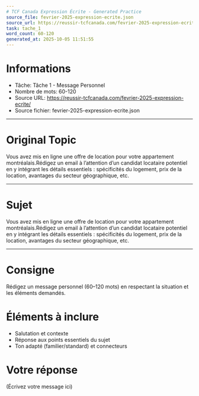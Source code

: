 ```yaml
---
# TCF Canada Expression Écrite - Generated Practice
source_file: fevrier-2025-expression-ecrite.json
source_url: https://reussir-tcfcanada.com/fevrier-2025-expression-ecrite/
task: tache_1
word_count: 60-120
generated_at: 2025-10-05 11:51:55
---
```


# Informations
- Tâche: Tâche 1 - Message Personnel
- Nombre de mots: 60-120
- Source URL: https://reussir-tcfcanada.com/fevrier-2025-expression-ecrite/
- Source fichier: fevrier-2025-expression-ecrite.json

---

# Original Topic
Vous avez mis en ligne une offre de location pour votre appartement montréalais.Rédigez un email à l’attention d’un candidat locataire potentiel en y intégrant les détails essentiels : spécificités du logement, prix de la location, avantages du secteur géographique, etc.

---

# Sujet
Vous avez mis en ligne une offre de location pour votre appartement montréalais.Rédigez un email à l’attention d’un candidat locataire potentiel en y intégrant les détails essentiels : spécificités du logement, prix de la location, avantages du secteur géographique, etc.

---
# Consigne
Rédigez un message personnel (60–120 mots) en respectant la situation et les éléments demandés.

# Éléments à inclure
- Salutation et contexte
- Réponse aux points essentiels du sujet
- Ton adapté (familier/standard) et connecteurs

# Votre réponse
(Écrivez votre message ici)
